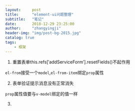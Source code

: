 ```yaml
---
layout:     post
title:      "element-ui问题整理"
subtitle:   "笔记"
date:       2018-12-29 23:25:00
author:     "zhangyingji"
header-img: "img/post-bg-2015.jpg"
catalog: true
tags:
    - 框架
---
```


1. 重置表单this.refs[′addServiceForm′].resetFields()不起作用

`el-from`接受一个`model`,`el-from-item`绑定`prop`属性

2. 表单验证提示消息没有正常消失

`prop`属性值要与`v-model`绑定的值一样

3. 